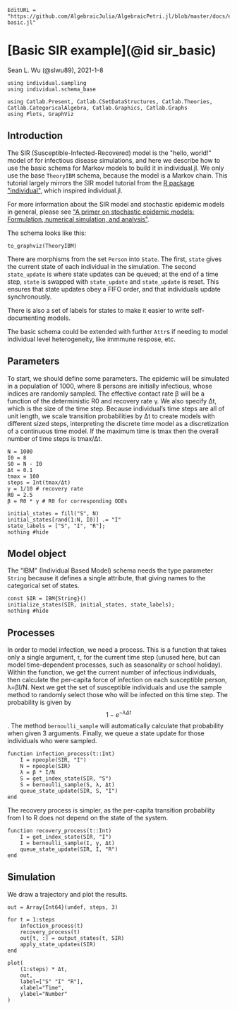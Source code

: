 ```@meta
EditURL = "https://github.com/AlgebraicJulia/AlgebraicPetri.jl/blob/master/docs/examples/sir-basic.jl"
```

# [Basic SIR example](@id sir_basic)
Sean L. Wu (@slwu89), 2021-1-8

````@example sir-basic
using individual.sampling
using individual.schema_base

using Catlab.Present, Catlab.CSetDataStructures, Catlab.Theories, Catlab.CategoricalAlgebra, Catlab.Graphics, Catlab.Graphs
using Plots, GraphViz
````

## Introduction
The SIR (Susceptible-Infected-Recovered) model is the "hello, world!" model of for infectious disease simulations,
and here we describe how to use the basic schema for Markov models to build it in individual.jl. We only use the
base `TheoryIBM` schema, because the model is a Markov chain. This tutorial largely mirrors the SIR model tutorial from
the [R package "individual"](https://mrc-ide.github.io/individual/articles/Tutorial.html), which inspired individual.jl.

For more information about the SIR model and stochastic epidemic models in general, please see ["A primer on stochastic epidemic models: Formulation, numerical simulation, and analysis"](https://doi.org/10.1016/j.idm.2017.03.001).

The schema looks like this:

````@example sir-basic
to_graphviz(TheoryIBM)
````

There are morphisms from the set `Person` into `State`. The first, `state` gives the current state of each individual in the
simulation. The second `state_update` is where state updates can be queued; at the end of a time step, `state` is swapped
with `state_update` and `state_update` is reset. This ensures that state updates obey a FIFO order, and that individuals
update synchronously.

There is also a set of labels for states to make it easier to write self-documenting models.

The basic schema could be extended with further `Attr`s if needing to model individual level heterogeneity, like immmune respose, etc.

## Parameters

To start, we should define some parameters. The epidemic will be simulated in a population of 1000, where 8 persons are initially infectious, whose indices are randomly sampled.
The effective contact rate β will be a function of the deterministic R0 and recovery rate γ. We also specify Δt, which is the size of the time step.
Because individual’s time steps are all of unit length, we scale transition probabilities by Δt to create models with different sized steps, interpreting the discrete time model as a discretization of a continuous time model.
If the maximum time is tmax then the overall number of time steps is tmax/Δt.

````@example sir-basic
N = 1000
I0 = 8
S0 = N - I0
Δt = 0.1
tmax = 100
steps = Int(tmax/Δt)
γ = 1/10 # recovery rate
R0 = 2.5
β = R0 * γ # R0 for corresponding ODEs

initial_states = fill("S", N)
initial_states[rand(1:N, I0)] .= "I"
state_labels = ["S", "I", "R"];
nothing #hide
````

## Model object

The "IBM" (Individual Based Model) schema needs the type parameter `String` because it defines a
single attribute, that giving names to the categorical set of states.

````@example sir-basic
const SIR = IBM{String}()
initialize_states(SIR, initial_states, state_labels);
nothing #hide
````

## Processes

In order to model infection, we need a process. This is a function that takes only a single argument, `t`, for the current time step (unused here, but can model time-dependent processes, such as seasonality or school holiday).
Within the function, we get the current number of infectious individuals, then calculate the per-capita force of infection on each susceptible person, λ=βI/N.
Next we get the set of susceptible individuals and use the sample method to randomly select those who will be infected on this time step.
The probability is given by $$ 1- e^{-\lambda \Delta t} $$. The method `bernoulli_sample` will automatically calculate that probability when given 3 arguments. Finally, we queue a state update for those individuals who were sampled.

````@example sir-basic
function infection_process(t::Int)
    I = npeople(SIR, "I")
    N = npeople(SIR)
    λ = β * I/N
    S = get_index_state(SIR, "S")
    S = bernoulli_sample(S, λ, Δt)
    queue_state_update(SIR, S, "I")
end
````

The recovery process is simpler, as the per-capita transition probability from I to R does not depend on the state of the system.

````@example sir-basic
function recovery_process(t::Int)
    I = get_index_state(SIR, "I")
    I = bernoulli_sample(I, γ, Δt)
    queue_state_update(SIR, I, "R")
end
````

## Simulation

We draw a trajectory and plot the results.

````@example sir-basic
out = Array{Int64}(undef, steps, 3)

for t = 1:steps
    infection_process(t)
    recovery_process(t)
    out[t, :] = output_states(t, SIR)
    apply_state_updates(SIR)
end

plot(
    (1:steps) * Δt,
    out,
    label=["S" "I" "R"],
    xlabel="Time",
    ylabel="Number"
)
````


